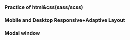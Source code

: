 ### Practice of html&css(sass/scss)

### Mobile and Desktop Responsive+Adaptive Layout

### Modal window
